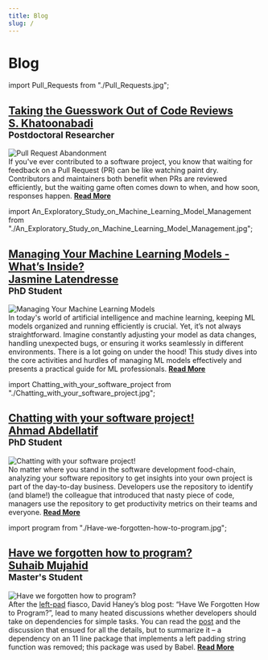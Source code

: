 ```yaml
---
title: Blog
slug: /
---
```

 
# Blog

import Pull_Requests from "./Pull_Requests.jpg";

<div className="container">
  <h2>
    <a href="/blog/publications/Taking_the_Guesswork_Out_of_Code_Reviews">
Taking the Guesswork Out of Code Reviews
    </a>
    <div className="avatar__intro" itemprop="author" itemscope="" itemtype="https://schema.org/Person">
      <div className="avatar__name">
        <a itemprop="url" href="/members/hassan-khatoonabadi">
          <span itemprop="name">S. Khatoonabadi</span>
        </a>
      </div>
      <small className="avatar__subtitle" itemprop="description">
        Postdoctoral Researcher
      </small>
    </div>
  </h2>

  <div className="events" style={{
      '@media screen and (max-width: 966px)': {
          maxHeight: '100%',
          flexWrap: 'wrap',
          maxWidth: '350px'
      }
  }}>
    <div className="SmallContainer">
      <img src={Pull_Requests} alt="Pull Request Abandonment" />
    </div>

  <div className="text">
      If you've ever contributed to a software project, you know that waiting for feedback on a Pull Request (PR) can be like watching paint dry. Contributors and maintainers both benefit when PRs are reviewed efficiently, but the waiting game often comes down to when, and how soon, responses happen. 


<a  href="/blog/publications/Taking_the_Guesswork_Out_of_Code_Reviews">
  <strong> Read More</strong>
      </a>
    </div>
  </div>
</div>




import An_Exploratory_Study_on_Machine_Learning_Model_Management from "./An_Exploratory_Study_on_Machine_Learning_Model_Management.jpg";


<div className="container">
  <h2>
    <a href="/blog/publications/Managing_Your_Machine_Learning_Models">
     Managing Your Machine Learning Models - What’s Inside?  </a>
    <div className="avatar__intro" itemprop="author" itemscope="" itemtype="https://schema.org/Person">
      <div className="avatar__name">
        <a itemprop="url" href="/members/jasmine-latendresse">
          <span itemprop="name">Jasmine Latendresse</span>
        </a>
      </div>
      <small className="avatar__subtitle" itemprop="description">
       PhD Student
      </small>
    </div>
  </h2>

  <div className="events" style={{
      '@media screen and (max-width: 966px)': {
          maxHeight: '100%',
          flexWrap: 'wrap',
          maxWidth: '350px'
      }
  }}>
    <div className="SmallContainer">
      <img src={An_Exploratory_Study_on_Machine_Learning_Model_Management} alt="  Managing Your Machine Learning Models" />
    </div>

  <div className="text">
      In today's world of artificial intelligence and machine learning, keeping ML models organized and running efficiently is crucial. Yet, it’s not always straightforward. Imagine constantly adjusting your model as data changes, handling unexpected bugs, or ensuring it works seamlessly in different environments. There is a lot going on under the hood! This study dives into the core activities and hurdles of managing ML models effectively and presents a practical guide for ML professionals. 


<a  href="/blog/publications/Managing_Your_Machine_Learning_Models">
  <strong> Read More</strong>
      </a>
    </div>
  </div>
</div>




import Chatting_with_your_software_project from "./Chatting_with_your_software_project.jpg";


<div className="container">
  <h2>
    <a href="/blog/publications/chatting_with_your_software_project">
   Chatting with your software project!  </a>
    <div className="avatar__intro" itemprop="author" itemscope="" itemtype="https://schema.org/Person">
      <div className="avatar__name">
        <a itemprop="url" href="/members/ahmad-abdellatif">
          <span itemprop="name">Ahmad Abdellatif</span>
        </a>
      </div>
      <small className="avatar__subtitle" itemprop="description">
       PhD Student
      </small>
    </div>
  </h2>

  <div className="events" style={{
      '@media screen and (max-width: 966px)': {
          maxHeight: '100%',
          flexWrap: 'wrap',
          maxWidth: '350px'
      }
  }}>
    <div className="SmallContainer">
      <img src={Chatting_with_your_software_project} alt=" Chatting with your software project!" />
    </div>

  <div className="text">
No matter where you stand in the software development food-chain, analyzing your software repository to get insights into your own project is part of the day-to-day business. Developers use the repository to identify (and blame!) the colleague that introduced that nasty piece of code, managers use the repository to get productivity metrics on their teams and everyone.


<a  href="/blog/publications/chatting_with_your_software_project">
  <strong> Read More</strong>
      </a>
    </div>
  </div>
</div>



import program from "./Have-we-forgotten-how-to-program.jpg";


<div className="container">
  <h2>
    <a href="/blog/publications/Have_we_forgetten_how_to_program">
Have we forgotten how to program?  </a>
    <div className="avatar__intro" itemprop="author" itemscope="" itemtype="https://schema.org/Person">
      <div className="avatar__name">
        <a itemprop="url" href="https://suhaib.ca">
          <span itemprop="name">Suhaib Mujahid</span>
        </a>
      </div>
      <small className="avatar__subtitle" itemprop="description">
   Master's Student
      </small>
    </div>
  </h2>

  <div className="events" style={{
      '@media screen and (max-width: 966px)': {
          maxHeight: '100%',
          flexWrap: 'wrap',
          maxWidth: '350px'
      }
  }}>
    <div className="SmallContainer">
      <img src={program} alt=" Have we forgotten how to program?" />
    </div>

  <div className="text">
After the <a href="https://www.npmjs.com/package/left-pad">left-pad</a> fiasco, David Haney’s blog post: “Have We Forgotten How to Program?”, lead to many heated discussions whether developers should take on dependencies for simple tasks. You can read the <a href="http://www.haneycodes.net/npm-left-pad-have-we-forgotten-how-to-program/">post</a> and the discussion that ensued for all the details, but to summarize it – a dependency on an 11 line package that implements a left padding string function was removed; this package was used by Babel.

<a  href="/blog/publications/Have_we_forgetten_how_to_program">
  <strong> Read More</strong>
      </a>
    </div>
  </div>
</div>

